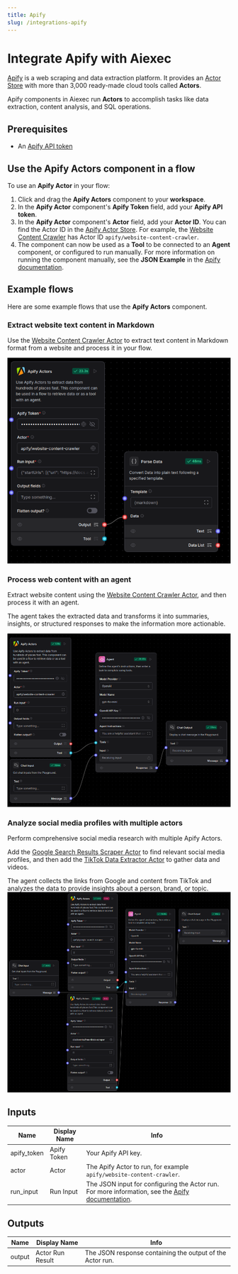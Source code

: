 ```yaml
---
title: Apify
slug: /integrations-apify
---
```


# Integrate Apify with Aiexec

[Apify](https://apify.com/) is a web scraping and data extraction platform. It provides an [Actor Store](https://apify.com/store) with more than 3,000 ready-made cloud tools called **Actors**.

Apify components in Aiexec run **Actors** to accomplish tasks like data extraction, content analysis, and SQL operations.

## Prerequisites

* An [Apify API token](https://docs.apify.com/platform/integrations/api)

## Use the Apify Actors component in a flow

To use an **Apify Actor** in your flow:

1. Click and drag the **Apify Actors** component to your **workspace**.
2. In the **Apify Actor** component's **Apify Token** field, add your **Apify API token**.
3. In the **Apify Actor** component's **Actor** field, add your **Actor ID**.
You can find the Actor ID in the [Apify Actor Store](https://apify.com/store).
For example, the [Website Content Crawler](https://apify.com/apify/website-content-crawler) has Actor ID `apify/website-content-crawler`.
4. The component can now be used as a **Tool** to be connected to an **Agent** component, or configured to run manually.
For more information on running the component manually, see the **JSON Example** in the [Apify documentation](https://apify.com/apify/website-content-crawler/input-schema).

## Example flows

Here are some example flows that use the **Apify Actors** component.

### Extract website text content in Markdown

Use the [Website Content Crawler Actor](https://apify.com/apify/website-content-crawler) to extract text content in Markdown format from a website and process it in your flow.

![Apify Flow - Website Content Crawler](./apify_flow_wcc.png)

### Process web content with an agent

Extract website content using the [Website Content Crawler Actor](https://apify.com/apify/website-content-crawler), and then process it with an agent.

The agent takes the extracted data and transforms it into summaries, insights, or structured responses to make the information more actionable.

![Apify Agent Flow - Simple](./apify_agent_flow_simple.png)

### Analyze social media profiles with multiple actors

Perform comprehensive social media research with multiple Apify Actors.

Add the [Google Search Results Scraper Actor](https://apify.com/apify/google-search-scraper) to find relevant social media profiles, and then add the [TikTok Data Extractor Actor](https://apify.com/clockworks/free-tiktok-scraper) to gather data and videos.

The agent collects the links from Google and content from TikTok and analyzes the data to provide insights about a person, brand, or topic.
![Apify Agent Flow](./apify_agent_flow.png)

## Inputs

| Name | Display Name | Info |
|------|--------------|------|
| apify_token | Apify Token | Your Apify API key. |
| actor | Actor | The Apify Actor to run, for example `apify/website-content-crawler`. |
| run_input | Run Input | The JSON input for configuring the Actor run. For more information, see the [Apify documentation](https://apify.com/apify/website-content-crawler/input-schema). |

## Outputs

| Name | Display Name | Info |
|------|--------------|------|
| output | Actor Run Result | The JSON response containing the output of the Actor run. |
